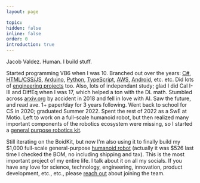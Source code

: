 ```yaml
---
layout: page

topic:
hidden: false
inline: false
order: 0
introduction: true
---
```


Jacob Valdez. Human. I build stuff.

Started programming VB6 when I was 10. Branched out over the years: [C#](https://github.com/JacobFV/Sale), [HTML/CSS/JS](https://github.com/JacobFV/Copyright-Calculator), [Arduino](https://jacobfv123.medium.com/cookie-cutter-cnc-923c68932ee6), [Python](https://github.com/JacobFV/jnumpy), [TypeScript](https://www.mitwa.ai/), [AWS](https://jacobfv.github.io/blog/2021/rtc-jupyterlab-in-the-cloud/), [Android](https://jacobfv.github.io/projects/desparados-a-eye/), etc. etc. Did lots of [engineering projects](https://jacobfvaldez.weebly.com/) too. Also, lots of independant study; glad I did Cal I-III and DiffEq when I was 17, which helped a ton with the DL math. Stumbled across [arxiv.org](https://arxiv.org) by accident in 2018 and fell in love with AI. Saw the future, and read ave. 1+ paper/day for 3 years following. Went back to school for CS in 2020; graduated Summer 2022. Spent the rest of 2022 as a SwE at Motio. Left to work on a full-scale humanoid robot, but then realized many important components of the robotics ecosystem were missing, so I started a [general purpose robotics kit](https://limboid.ai/boidkit).

Still iterating on the BoidKit, but now I'm also using it to finally build my $1,000 full-scale general-purpose [humanoid robot](https://humanrobots.ai) (actually it was $526 last time I checked the BOM, no including shipping and tax). This is the most important project of my entire life. I talk about it on all my socials. If you have any love for science, technology, engineering, innovation, product development, etc., etc., please [reach out](https://jacobfv.github.io/bio#contact) about joining the team.
